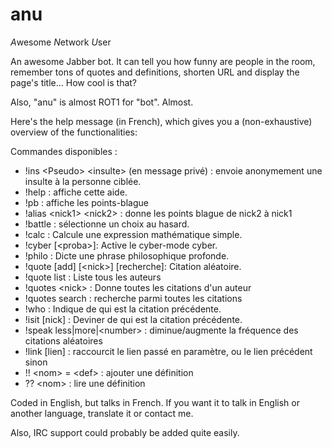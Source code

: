 # anu
*A*wesome *N*etwork *U*ser

An awesome Jabber bot. It can tell you how funny are people in the room, remember tons of quotes and definitions, shorten URL and display the page's title... How cool is that?

Also, "anu" is almost ROT1 for "bot". Almost.


Here's the help message (in French), which gives you a (non-exhaustive) overview of the functionalities:

Commandes disponibles :                                                                            
- !ins \<Pseudo\> \<insulte\> (en message privé) : envoie anonymement une insulte à la personne ciblée.
- !help : affiche cette aide.                                                                      
- !pb : affiche les points-blague                                                                  
- !alias \<nick1\> \<nick2\> : donne les points blague de nick2 à nick1                                
- !battle : sélectionne un choix au hasard.                                                        
- !calc : Calcule une expression mathématique simple.                                              
- !cyber [\<proba\>]: Active le cyber-mode cyber.                                                    
- !philo : Dicte une phrase philosophique profonde.                                                
- !quote [add] [\<nick\>] [recherche]: Citation aléatoire.                                           
- !quote list : Liste tous les auteurs                                                             
- !quotes \<nick\> : Donne toutes les citations d'un auteur                                          
- !quotes search <recherche> : recherche parmi toutes les citations                                
- !who : Indique de qui est la citation précédente.                                                
- !isit [nick] : Deviner de qui est la citation précédente.                                        
- !speak less|more|\<number\> : diminue/augmente la fréquence des citations aléatoires               
- !link [lien] : raccourcit le lien passé en paramètre, ou le lien précédent sinon                 
- !! \<nom\> = \<def\> : ajouter une définition                                                        
- ?? \<nom\> : lire une définition                                                                   


Coded in English, but talks in French. If you want it to talk in English or another language, translate it or contact me.

Also, IRC support could probably be added quite easily.
